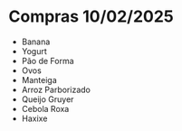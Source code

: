 # Compras 10/02/2025
- Banana 
- Yogurt
- Pão de Forma 
- Ovos
- Manteiga
- Arroz Parborizado 
- Queijo Gruyer
- Cebola Roxa 
- Haxixe 

